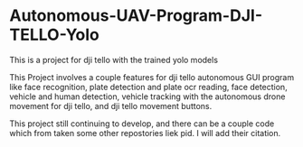 # Autonomous-UAV-Program-DJI-TELLO-Yolo
This is a project for dji tello with the trained yolo models

This Project involves a couple features for dji tello autonomous GUI program like face recognition, plate detection and plate ocr reading, face detection, vehicle and human detection, vehicle tracking with the autonomous drone movement for dji tello, and dji tello movement buttons.

This project still continuing to develop, and there can be a couple code which from taken some other repostories liek pid. I will add their citation.
